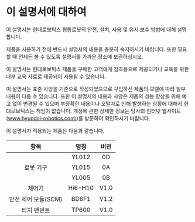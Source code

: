 # 이 설명서에 대하여

이 설명서는 현대로보틱스 협동로봇의 안전, 설치, 사용 및 유지 보수 방법에 대해 설명합니다.

제품을 사용하기 전에 반드시 설명서의 내용을 충분히 숙지하시기 바랍니다. 또한 필요할 때 언제든 볼 수 있도록 설명서를 가까운 장소에 보관하십시오.

이 설명서는 현대로보틱스 제품을 구매한 고객에게 참조용으로 제공되거나 교육을 위한 내부 교육 자료로 제공되어 사용될 수 있습니다.

이 설명서는 표준 사양을 기준으로 작성되었으므로 구입하신 제품의 모델에 따라 일부 내용이 다를 수 있습니다. 또한 이 설명서의 내용과 사양은 제품의 성능 향상을 위해 예고 없이 변경될 수 있으며 부정확한 내용이나 오탈자로 인해 발생하는 상황에 대해서 현대로보틱스는 책임이 없습니다. 개정에 관한 상세한 정보는 당사의 인터넷 웹사이트\(www.hyundai-robotics.com\)를 방문하여 확인하시기 바랍니다.

이 설명서가 적용되는 제품은 다음과 같습니다.

| **항목** | **명칭** | **버전** |
| :---: | :---: | :---: |
|  | YL012 | 0D |
| 로봇 기구 | YL015 | 0A |
|  | YL005 | 0B |
| 제어기 | Hi6-H10 | V1.0 |
| 안전 제어 모듈\(SCM\) | BD6F1 | V1.2 |
| 티치 펜던트 | TP600 | V1.0 |

